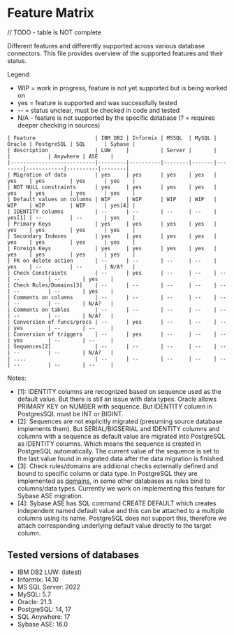 # Feature Matrix

// TODO - table is NOT complete

Different features and differently supported across various database connectors. This file provides overview of the supported features and their status.

Legend:

- WIP = work in progress, feature is not yet supported but is being worked on
- yes = feature is supported and was successfully tested
- -- = status unclear, must be checked in code and tested
- N/A - feature is not supported by the specific database (? = requires deeper checking in sources)

```
| Feature                   | IBM DB2 | Informix | MSSQL  | MySQL | Oracle | PostgreSQL | SQL      | Sybase |
| description               | LUW     |          | Server |       |        |            | Anywhere | ASE    |
|---------------------------|---------|----------|--------|-------|--------|------------|----------|--------|
| Migration of data         | yes     | yes      | yes    | yes   | yes    | yes        | yes      | yes    |
| NOT NULL constraints      | yes     | yes      | yes    | yes   | yes    | yes        | yes      | yes    |
| Default values on columns | WIP     | WIP      | WIP    | WIP   | WIP    | WIP        | WIP      | yes[4] |
| IDENTITY columns          | --      | --       | --     | --    | yes[1] | --         | --       | yes    |
| Primary Keys              | yes     | yes      | yes    | yes   | yes    | yes        | yes      | yes    |
| Secondary Indexes         | yes     | yes      | yes    | yes   | yes    | yes        | yes      | yes    |
| Foreign Keys              | yes     | yes      | yes    | yes   | yes    | yes        | yes      | yes    |
| FK on delete action       | --      | --       | --     | --    | yes    | --         | --       | N/A?   |
| Check Constraints         | --      | yes      | --     | --    | --     | --         | --       | yes    |
| Check Rules/Domains[3]    | --      | --       | --     | --    | --     | --         | --       | yes    |
| Comments on columns       | --      | --       | --     | --    | --     | --         | --       | N/A?   |
| Comments on tables        | --      | --       | --     | --    | --     | --         | --       | N/A?   |
| Conversion of funcs/procs | --      | yes      | --     | --    | --     | yes        | --       | --     |
| Conversion of triggers    | --      | yes      | --     | --    | --     | yes        | --       | --     |
| Sequences[2]              | --      | --       | --     | --    | --     | --         | --       | N/A?   |
| ....                      | --      | --       | --     | --    | --     | --         | --       | --     |

```

Notes:

- [1]: IDENTITY columns are recognized based on sequence used as the default value. But there is still an issue with data types. Oracle allows PRIMARY KEY on NUMBER with sequence. But IDENTITY column in PostgresSQL must be INT or BIGINT.
- [2]: Sequences are not explicitly migrated (presuming source database implements them). But SERIAL/BIGSERIAL and IDENTITY columns and columns with a sequence as default value are migrated into PostgreSQL as IDENTITY columns. Which means the sequence is created in PostgreSQL automatically. The current value of the sequence is set to the last value found in migrated data after the data migration is finished.
- [3]: Check rules/domains are addiional checks externally defined and bound to specific column or data type. In PostgreSQL they are implemented as [domains](https://www.postgresql.org/docs/current/sql-createdomain.html), in some other databases as rules bind to columns/data types. Currently we work on implementing this feature for Sybase ASE migration.
- [4]: Sybase ASE has SQL command CREATE DEFAULT which creates independent named default value and this can be attached to a multiple columns using its name. PostgreSQL does not support this, therefore we attach corresponding underlying default value directly to the target column.

## Tested versions of databases

- IBM DB2 LUW: (latest)
- Informix: 14.10
- MS SQL Server: 2022
- MySQL: 5.7
- Oracle: 21.3
- PostgreSQL: 14, 17
- SQL Anywhere: 17
- Sybase ASE: 16.0
